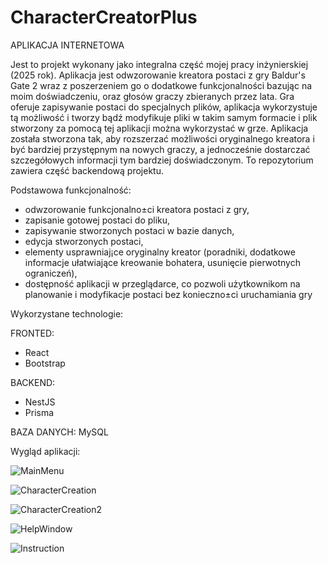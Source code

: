 # CharacterCreatorPlus
APLIKACJA INTERNETOWA

Jest to projekt wykonany jako integralna część mojej pracy inżynierskiej (2025 rok). Aplikacja jest odwzorowanie kreatora postaci z gry Baldur's Gate 2 wraz z poszerzeniem go o dodatkowe funkcjonalności bazując na moim doświadczeniu, oraz głosów graczy zbieranych przez lata. Gra oferuje zapisywanie postaci do specjalnych plików, aplikacja wykorzystuje tą 
możliwość i tworzy bądź modyfikuje pliki w takim samym formacie i plik stworzony za pomocą tej aplikacji można wykorzystać w grze. Aplikacja została stworzona tak, aby rozszerzać możliwości oryginalnego kreatora i być bardziej przystępnym na nowych graczy, a jednocześnie dostarczać szczegółowych informacji tym bardziej doświadczonym.
To repozytorium zawiera część backendową projektu.

Podstawowa funkcjonalność:
- odwzorowanie funkcjonalno±ci kreatora postaci z gry,
- zapisanie gotowej postaci do pliku,
- zapisywanie stworzonych postaci w bazie danych,
- edycja stworzonych postaci,
- elementy usprawniaj¡ce oryginalny kreator (poradniki, dodatkowe informacje ułatwiające kreowanie bohatera, usunięcie pierwotnych ograniczeń),
- dostępność aplikacji w przeglądarce, co pozwoli użytkownikom na planowanie i modyfikacje postaci bez konieczno±ci uruchamiania gry

Wykorzystane technologie:

FRONTED:

- React
- Bootstrap

BACKEND:

- NestJS
- Prisma

BAZA DANYCH: MySQL

Wygląd aplikacji:

![MainMenu](https://github.com/user-attachments/assets/8ae8d7bf-2f33-4f3d-b9e7-ebf427d61073)

![CharacterCreation](https://github.com/user-attachments/assets/1f39bc2e-90c5-455f-aaee-af4209c6b007)

![CharacterCreation2](https://github.com/user-attachments/assets/85cc1cd3-567c-47c7-b9ae-b06e137c9f42)

![HelpWindow](https://github.com/user-attachments/assets/4965d52e-1194-498d-b8e8-5f8e3082f8d5)

![Instruction](https://github.com/user-attachments/assets/cf929b44-f0b2-456b-a6a4-2acb0689ffb0)
